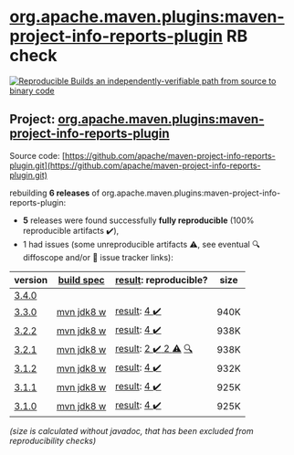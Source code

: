 [org.apache.maven.plugins:maven-project-info-reports-plugin](https://search.maven.org/artifact/org.apache.maven.plugins/maven-project-info-reports-plugin/) RB check
=======

[![Reproducible Builds](https://reproducible-builds.org/images/logos/rb.svg) an independently-verifiable path from source to binary code](https://reproducible-builds.org/)

## Project: [org.apache.maven.plugins:maven-project-info-reports-plugin](https://search.maven.org/artifact/org.apache.maven.plugins/maven-project-info-reports-plugin/)

Source code: [https://github.com/apache/maven-project-info-reports-plugin.git](https://github.com/apache/maven-project-info-reports-plugin.git)

rebuilding **6 releases** of org.apache.maven.plugins:maven-project-info-reports-plugin:
- **5** releases were found successfully **fully reproducible** (100% reproducible artifacts :heavy_check_mark:),
- 1 had issues (some unreproducible artifacts :warning:, see eventual :mag: diffoscope and/or :memo: issue tracker links):

| version | [build spec](/BUILDSPEC.md) | [result](https://reproducible-builds.org/docs/jvm/): reproducible? | size |
| -- | --------- | ------ | -- |
| [3.4.0](https://search.maven.org/artifact/org.apache.maven.plugins/maven-project-info-reports-plugin/3.4.0/pom) | | | |
| [3.3.0](https://search.maven.org/artifact/org.apache.maven.plugins/maven-project-info-reports-plugin/3.3.0/pom) | [mvn jdk8 w](maven-project-info-reports-plugin-3.3.0.buildspec) | [result](maven-project-info-reports-plugin-3.3.0.buildinfo): [4 :heavy_check_mark: ](maven-project-info-reports-plugin-3.3.0.buildcompare) | 940K |
| [3.2.2](https://search.maven.org/artifact/org.apache.maven.plugins/maven-project-info-reports-plugin/3.2.2/pom) | [mvn jdk8 w](maven-project-info-reports-plugin-3.2.2.buildspec) | [result](maven-project-info-reports-plugin-3.2.2.buildinfo): [4 :heavy_check_mark: ](maven-project-info-reports-plugin-3.2.2.buildcompare) | 938K |
| [3.2.1](https://search.maven.org/artifact/org.apache.maven.plugins/maven-project-info-reports-plugin/3.2.1/pom) | [mvn jdk8 w](maven-project-info-reports-plugin-3.2.1.buildspec) | [result](maven-project-info-reports-plugin-3.2.1.buildinfo): [2 :heavy_check_mark:  2 :warning:](maven-project-info-reports-plugin-3.2.1.buildcompare) [:mag:](maven-project-info-reports-plugin-3.2.1.diffoscope) | 938K |
| [3.1.2](https://search.maven.org/artifact/org.apache.maven.plugins/maven-project-info-reports-plugin/3.1.2/pom) | [mvn jdk8 w](maven-project-info-reports-plugin-3.1.2.buildspec) | [result](maven-project-info-reports-plugin-3.1.2.buildinfo): [4 :heavy_check_mark: ](maven-project-info-reports-plugin-3.1.2.buildcompare) | 932K |
| [3.1.1](https://search.maven.org/artifact/org.apache.maven.plugins/maven-project-info-reports-plugin/3.1.1/pom) | [mvn jdk8 w](maven-project-info-reports-plugin-3.1.1.buildspec) | [result](maven-project-info-reports-plugin-3.1.1.buildinfo): [4 :heavy_check_mark: ](maven-project-info-reports-plugin-3.1.1.buildcompare) | 925K |
| [3.1.0](https://search.maven.org/artifact/org.apache.maven.plugins/maven-project-info-reports-plugin/3.1.0/pom) | [mvn jdk8 w](maven-project-info-reports-plugin-3.1.0.buildspec) | [result](maven-project-info-reports-plugin-3.1.0.buildinfo): [4 :heavy_check_mark: ](maven-project-info-reports-plugin-3.1.0.buildcompare) | 925K |

<i>(size is calculated without javadoc, that has been excluded from reproducibility checks)</i>
